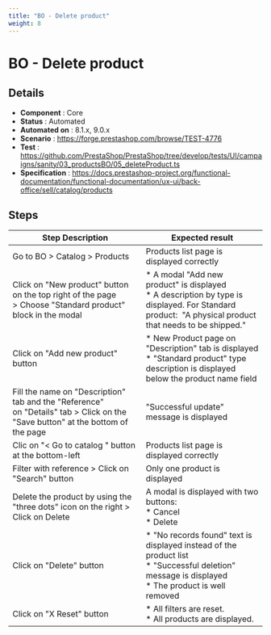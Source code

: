 ```yaml
---
title: "BO - Delete product"
weight: 8
---
```


# BO - Delete product
## Details
* **Component** : Core
* **Status** : Automated
* **Automated on** : 8.1.x, 9.0.x
* **Scenario** : https://forge.prestashop.com/browse/TEST-4776
* **Test** : https://github.com/PrestaShop/PrestaShop/tree/develop/tests/UI/campaigns/sanity/03_productsBO/05_deleteProduct.ts
* **Specification** : https://docs.prestashop-project.org/functional-documentation/functional-documentation/ux-ui/back-office/sell/catalog/products

## Steps
| Step Description | Expected result |
| ----- | ----- |
| Go to BO > Catalog > Products | Products list page is displayed correctly |
| Click on "New product" button on the top right of the page > Choose "Standard product" block in the modal | * A modal "Add new product" is displayed<br> * A description by type is displayed. For Standard product:  "A physical product that needs to be shipped." |
| Click on "Add new product" button | * New Product page on "Description" tab is displayed<br> * "Standard product" type description is displayed below the product name field |
| Fill the name on "Description" tab and the "Reference" on "Details" tab > Click on the "Save button" at the bottom of the page | "Successful update" message is displayed |
| Clic on "< Go to catalog " button at the bottom-left | Products list page is displayed correctly |
| Filter with reference > Click on "Search" button | Only one product is displayed |
| Delete the product by using the "three dots" icon on the right > Click on Delete | A modal is displayed with two buttons:<br> * Cancel<br> * Delete |
| Click on "Delete" button | * "No records found" text is displayed instead of the product list<br> * "Successful deletion" message is displayed<br> * The product is well removed |
| Click on "X Reset" button | * All filters are reset.<br> * All products are displayed. |

